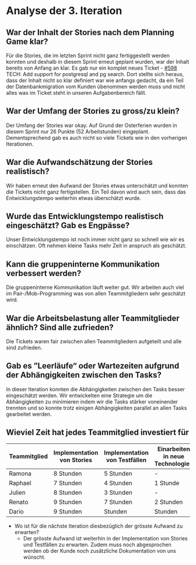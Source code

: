 # Analyse der 3. Iteration
## War der Inhalt der Stories nach dem Planning Game klar?
Für die Stories, die im letzten Sprint nicht ganz fertiggestellt werden konnten und deshalb in diesem Sprint erneut geplant wurden, war der Inhalt bereits von Anfang an klar. Es gab nur ein komplet neues Ticket - [#598](https://github.com/puzzle/cryptopus/issues/598) TECH: Add support for postgresql and pg search. 
Dort stellte sich heraus, dass der Inhalt nicht so klar definiert war wie anfangs gedacht, da ein Teil der Datenbankmigration vom Kunden übenommen werden muss und nicht alles was im Ticket steht in unseren Aufgabenbereich fällt.
## War der Umfang der Stories zu gross/zu klein?
Der Umfang der Stories war okay. Auf Grund der Osterferien wurden in diesem Sprint nur 26 Punkte (52 Arbeitstunden) eingeplant. Dementsprechend gab es auch nicht so viele Tickets wie in den vorherigen Iterationen.
## War die Aufwandschätzung der Stories realistisch?
Wir haben erneut den Aufwand der Stories etwas unterschätzt und konnten die Tickets nicht ganz fertigstellen. Ein Teil davon wird auch sein, dass das Entwicklungstempo weiterhin etwas überschätzt wurde.
## Wurde das Entwicklungstempo realistisch eingeschätzt? Gab es Engpässe?
Unser Entwicklungstempo ist noch immer nicht ganz so schnell wie wir es einschätzen. Oft nehmen kleine Tasks mehr Zeit in anspruch als geschätzt.
## Kann die gruppeninterne Kommunikation verbessert werden?
Die gruppeninterne Kommunikation läuft weiter gut. Wir arbeiten auch viel im Pair-/Mob-Programming was von allen Teammitgliedern sehr geschätzt wird.
## War die Arbeitsbelastung aller Teammitglieder ähnlich? Sind alle zufrieden?
Die Tickets waren fair zwischen allen Teammitgliedern aufgeteilt und alle sind zufrieden.
## Gab es ”Leerläufe“ oder Wartezeiten aufgrund der Abhängigkeiten zwischen den Tasks?
In dieser Iteration konnten die Abhängigkeiten zwischen den Tasks besser eingeschätzt werden. Wir entwickelten eine Strategie um die Abhängigkeiten zu minimieren indem wir die Tasks stärker voneinender trennten und so konnte trotz einigen Abhängigkeiten parallel an allen Tasks gearbeitet werden.
## Wieviel Zeit hat jedes Teammitglied investiert für

Teammitglied| Implementation von Stories | Implementation von Testfällen | Einarbeiten in neue Technologien  | Systemadministration (Setup Cryptopus) |
|-----------|----------------------------|-------------------------------|-----------------------------------|----------------------|
|Ramona     | 8 Stunden                  | 5 Stunden                     |  -                                | -                    |
|Raphael    | 7 Stunden                  | 4 Stunden                     |  1 Stunde                         | 1Stunde              |
|Julien     | 8 Stunden                  | 3 Stunden                     |  -                                | -                    |
|Renato     | 9 Stunden                  | 7 Stunden                     |  2 Stunden                        | -                    |
|Dario      | 9 Stunden                  |  Stunden                      |   Stunden                         |  Stunden             |

  * Wo ist für die nächste Iteration diesbezüglich der grösste Aufwand zu erwarten? 
    * Der grösste Aufwand ist weiterhin in der Implementation von Stories und Testfällen zu erwarten. Zudem muss noch abgesprochen werden ob der Kunde noch zusätzliche Dokumentation von uns wünscht.
